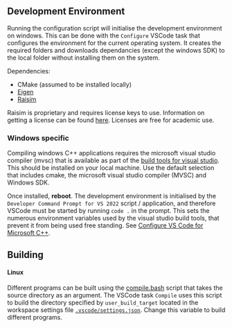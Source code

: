 ## Development Environment

Running the configuration script will initialise the development environment on
windows. This can be done with the `Configure` VSCode task that configures the
environment for the current operating system. It creates the required folders
and downloads dependancies (except the windows SDK) to the local folder without
installing them on the system.

Dependencies:
- CMake (assumed to be installed locally)
- [Eigen](https://eigen.tuxfamily.org/index.php?title=Main_Page)
- [Raisim](https://raisim.com/)

Raisim is proprietary and requires license keys to use. Information on getting
a license can be found [here](https://raisim.com/sections/License.html).
Licenses are free for academic use.

### Windows specific

Compiling windows C++ applications requires the microsoft visual studio compiler
(mvsc) that is available as part of the [build tools for visual
studio](https://visualstudio.microsoft.com/downloads/#build-tools-for-visual-studio-2019).
This should be installed on your local machine. Use the default selection that
includes cmake, the microsoft visual studio compiler (MVSC) and Windows SDK.

Once installed, **reboot**. The development environment is initialised by the
`Developer Command Prompt for VS 2022` script / application, and therefore
VSCode must be started by running `code .` in the prompt. This sets the numerous
environment variables used by the visual studio build tools, that prevent it
from being used free standing. See [Configure VS Code for Microsoft
C++](https://code.visualstudio.com/docs/cpp/config-msvc#_prerequisites).

## Building

#### Linux

Different programs can be built using the [compile.bash](scripts/compile.bash)
script that takes the source directory as an argument. The VSCode task `Compile`
uses this script to build the directory specified by `user_build_target` located
in the workspace settings file [`.vscode/settings.json`](.vscode/settings.json).
Change this variable to build different programs.
